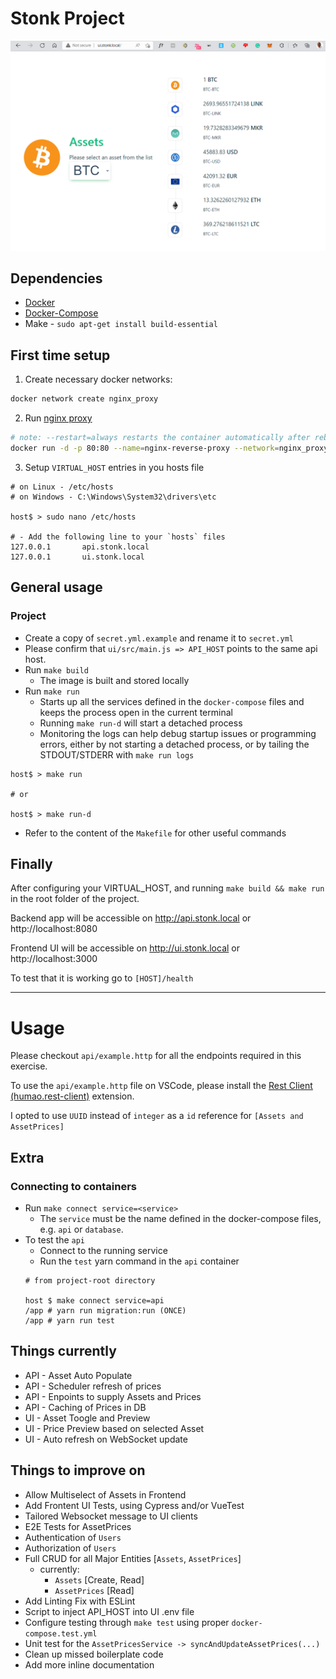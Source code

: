 # Stonk Project
![Promo Image](promo.png "Stonks preview")
## Dependencies
- [Docker](https://www.digitalocean.com/community/tutorials/how-to-install-and-use-docker-on-ubuntu-20-04)
- [Docker-Compose](https://www.digitalocean.com/community/tutorials/how-to-install-docker-compose-on-ubuntu-18-04)
- Make - `sudo apt-get install build-essential`

## First time setup

1. Create necessary docker networks:
```bash
docker network create nginx_proxy
```
2. Run [nginx proxy](https://github.com/nginx-proxy/nginx-proxy)
```bash
# note: --restart=always restarts the container automatically after reboots
docker run -d -p 80:80 --name=nginx-reverse-proxy --network=nginx_proxy --restart=always -v /var/run/docker.sock:/tmp/docker.sock:ro jwilder/nginx-proxy
```
3. Setup `VIRTUAL_HOST` entries in you hosts file
```
# on Linux - /etc/hosts
# on Windows - C:\Windows\System32\drivers\etc

host$ > sudo nano /etc/hosts

# - Add the following line to your `hosts` files
127.0.0.1       api.stonk.local
127.0.0.1       ui.stonk.local
```

## General usage

### Project
* Create a copy of `secret.yml.example` and rename it to `secret.yml`
* Please confirm that `ui/src/main.js => API_HOST` points to the same api host.
* Run `make build`
  * The image is built and stored locally
* Run `make run`
  * Starts up all the services defined in the `docker-compose` files and keeps the process open in the current terminal
  * Running `make run-d` will start a detached process
  * Monitoring the logs can help debug startup issues or programming errors, either by not starting a detached process, or by tailing the STDOUT/STDERR with `make run logs`
```
host$ > make run

# or

host$ > make run-d
```
* Refer to the content of the `Makefile` for other useful commands


## Finally
After configuring your VIRTUAL_HOST, and running `make build && make run` in the root folder of the project.

Backend app will be accessible on http://api.stonk.local or http://localhost:8080

Frontend UI will be accessible on http://ui.stonk.local or http://localhost:3000

To test that it is working go to `[HOST]/health`

---

# Usage
Please checkout `api/example.http` for all the endpoints required in this exercise.

To use the `api/example.http` file on VSCode, please install the [Rest Client (humao.rest-client)](https://marketplace.visualstudio.com/items?itemName=humao.rest-client) extension.

I opted to use `UUID` instead of `integer` as a `id` reference for `[Assets and AssetPrices]`


## Extra
### Connecting to containers
* Run `make connect service=<service>`
  *  The `service` must be the name defined in the docker-compose files, e.g. `api` or `database`.
* To test the `api`
  * Connect to the running service 
  * Run the `test` yarn command in the `api` container
  ```
  # from project-root directory
  
  host $ make connect service=api
  /app # yarn run migration:run (ONCE)
  /app # yarn run test
  ```

## Things currently
- API - Asset Auto Populate
- API - Scheduler refresh of prices
- API - Enpoints to supply Assets and Prices
- API - Caching of Prices in DB
- UI - Asset Toogle and Preview
- UI - Price Preview based on selected Asset
- UI - Auto refresh on WebSocket update
## Things to improve on
- Allow Multiselect of Assets in Frontend
- Add Frontent UI Tests, using Cypress and/or VueTest
- Tailored Websocket message to UI clients
- E2E Tests for AssetPrices
- Authentication of `Users`
- Authorization of `Users`
- Full CRUD for all Major Entities [`Assets`, `AssetPrices`]
  - currently:
    - `Assets` [Create, Read]
    - `AssetPrices` [Read]
- Add Linting Fix with ESLint
- Script to inject API_HOST into UI .env file
- Configure testing through `make test` using proper `docker-compose.test.yml`
- Unit test for the `AssetPricesService -> syncAndUpdateAssetPrices(...)`
- Clean up missed boilerplate code
- Add more inline documentation